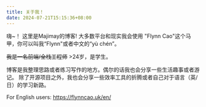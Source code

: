 ```yaml
---
title: 关于我！
date: 2024-07-21T15:15:36+08:00
---
```



嗨~！ 这里是Majimay的博客! 大多数平台和现实我会使用 "Flynn Cao"这个马甲，你可以叫我“Flynn"或者中文的“yù chén”。

<del>我是一名前端/全栈工程师</del> >24岁，是学生。

博客是我整理思路或者练习写作的地方。偶尔的话我也会分享一些生活趣事或者游记。
除了开源项目之外，我也会分享一些效率工具的折腾或者自己对于语言（<a title="IELTS 7">英</a>/<a title="JLPT N2">日</a>）的学习新路。


For English users: https://flynncao.uk/en/ 

